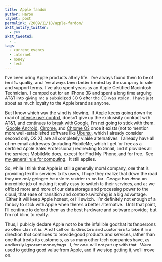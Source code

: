 ```yaml
---
title: Apple fandom
author: Harpo
layout: post
permalink: /2009/11/18/apple-fandom/
aktt_notify_twitter:
  - yes
aktt_tweeted:
  - 1
tags:
  - current events
  - internet
  - money
  - tech
---
```

I&#8217;ve been using Apple products all my life.  I&#8217;ve always found them to be of terrific quality, and I&#8217;ve always been better treated by the company in sale and support terms.  I&#8217;ve also spent years as an Apple Certified Macintosh Technician.  I camped out for an iPhone 3G and spent a long time arguing AT&T into giving me a subsidized 3G S after the 3G was stolen.  I have just about as much loyalty to the Apple brand as anyone.

But I know which way the wind is blowing.  If Apple keeps going down the road of <a href="I have just about as much loyalty to the brand as anyone.  " target="_blank">intense user control</a>, doesn&#8217;t give up the exclusivity contract with AT&T, and continues to <a href="http://blogs.computerworld.com/14835/apple_purchased_mapping_company_in_july_to_replace_google" target="_blank">break</a> with <a href="http://www.apple.com/pr/library/2009/08/03bod.html" target="_blank">Google</a>, I&#8217;m not going to stick with them.  <a href="http://en.wikipedia.org/wiki/Android_(operating_system)" target="_blank">Google Android</a>, <a href="http://www.google.com/chrome" target="_blank">Chrome</a>, and <a href="http://en.wikipedia.org/wiki/Google_Chrome_OS" target="_blank">Chrome OS</a> once it exists (not to mention more well-established software like <a href="http://www.ubuntu.com/" target="_blank">Ubuntu</a>, which I already consider second only OS X), are all completely viable alternatives.  I already have all of my email addresses (including MobileMe, which I get for free as a certified Apple Sales Professional) redirecting to Gmail, and it provides all the services MobileMe does, except for Find My iPhone, and for free.  See <a href="http://www.harpojaeger.com/2009/03/30/aaaahhh/" target="_blank">my general rule for computing</a>.  It still applies.

So, while I think that Apple is still a generally moral company, one that is providing terrific services to its users, I hope they realize that down the road they are only going to be able to restrict us so far.  Google has done an incredible job of making it really easy to switch to their services, and as we offload more and more of our data storage and processing power to the cloud, that ease of transition and context-switching is a big advantage.  Either it will keep Apple honest, or I&#8217;ll switch.  I&#8217;m definitely not enough of a fanboy to stick with Apple when there&#8217;s a better alternative.  Until that point, I&#8217;ll continue to defend them as the best hardware and software provider, but I&#8217;m not blind to reality.

Thus, I publicly declare Apple not to be the infallible god that its fanpersons so often claim it is.  And I call on its directors and customers to take it in a direction that continues to provide good products and services, rather than one that treats its customers, as so many other tech companies have, as endlessly ignorant moneybags.  I, for one, will not put up with that.  We&#8217;re used to getting good value from Apple, and if we stop getting it, we&#8217;ll move on.